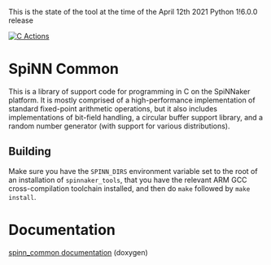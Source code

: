 This is the state of the tool at the time of the April 12th 2021 Python 1!6.0.0 release

[![C Actions](https://github.com/SpiNNakerManchester/spinn_common/workflows/C%20Actions/badge.svg?branch=master)](https://github.com/SpiNNakerManchester/spinn_common/actions?query=workflow%3A%22C+Actions%22+branch%3Amaster)

SpiNN Common
============

This is a library of support code for programming in C on the SpiNNaker platform. It is mostly comprised of a high-performance implementation of standard fixed-point arithmetic operations, but it also includes implementations of bit-field handling, a circular buffer support library, and a random number generator (with support for various distributions).

Building
--------

Make sure you have the `SPINN_DIRS` environment variable set to the root of an installation of `spinnaker_tools`, that you have the relevant ARM GCC cross-compilation toolchain installed, and then do `make` followed by `make install`.

Documentation
=============
[spinn_common documentation](http://spinnakermanchester.github.io/spinn_common/) (doxygen)
